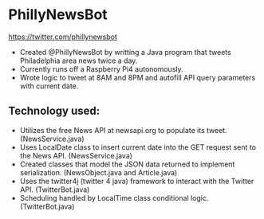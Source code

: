 # PhillyNewsBot

https://twitter.com/phillynewsbot

* Created @PhillyNewsBot by writting a Java program that tweets Philadelphia area news twice a day.
* Currently runs off a Raspberry Pi4 autonomously.
* Wrote logic to tweet at 8AM and 8PM and autofill API query parameters with current date.

## Technology used:

* Utilizes the free News API at newsapi.org to populate its tweet. (NewsService.java)
* Uses LocalDate class to insert current date into the GET request sent to the News API. (NewsService.java)
* Created classes that model the JSON data returned to implement serialization. (NewsObject.java and Article.java)
* Uses the twitter4j (twitter 4 java) framework to interact with the Twitter API. (TwitterBot.java)
* Scheduling handled by LocalTime class conditional logic. (TwitterBot.java)
